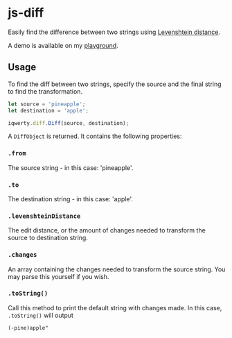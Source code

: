 # js-diff

Easily find the difference between two strings using [Levenshtein distance](https://en.wikipedia.org/wiki/Levenshtein_distance).

A demo is available on my [playground](https://www.michaelcheng.us/playground/lib-js/diff/).

## Usage
To find the diff between two strings, specify the source and the final string to find the transformation.

```javascript
let source = 'pineapple';
let destination = 'apple';

iqwerty.diff.Diff(source, destination);
```

A `DiffObject` is returned. It contains the following properties:

### `.from`
The source string - in this case: 'pineapple'.

### `.to`
The destination string - in this case: 'apple'.

### `.levenshteinDistance`
The edit distance, or the amount of changes needed to transform the source to destination string.

### `.changes`
An array containing the changes needed to transform the source string. You may parse this yourself if you wish.

### `.toString()`
Call this method to print the default string with changes made. In this case, `.toString()` will output

```html
(-pine)apple"
```
